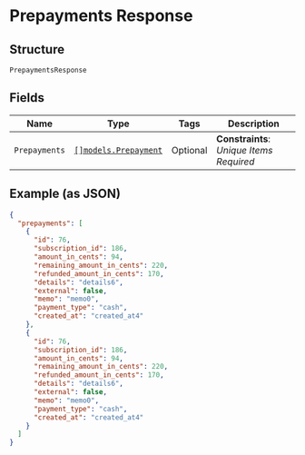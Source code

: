 
# Prepayments Response

## Structure

`PrepaymentsResponse`

## Fields

| Name | Type | Tags | Description |
|  --- | --- | --- | --- |
| `Prepayments` | [`[]models.Prepayment`](../../doc/models/prepayment.md) | Optional | **Constraints**: *Unique Items Required* |

## Example (as JSON)

```json
{
  "prepayments": [
    {
      "id": 76,
      "subscription_id": 186,
      "amount_in_cents": 94,
      "remaining_amount_in_cents": 220,
      "refunded_amount_in_cents": 170,
      "details": "details6",
      "external": false,
      "memo": "memo0",
      "payment_type": "cash",
      "created_at": "created_at4"
    },
    {
      "id": 76,
      "subscription_id": 186,
      "amount_in_cents": 94,
      "remaining_amount_in_cents": 220,
      "refunded_amount_in_cents": 170,
      "details": "details6",
      "external": false,
      "memo": "memo0",
      "payment_type": "cash",
      "created_at": "created_at4"
    }
  ]
}
```

